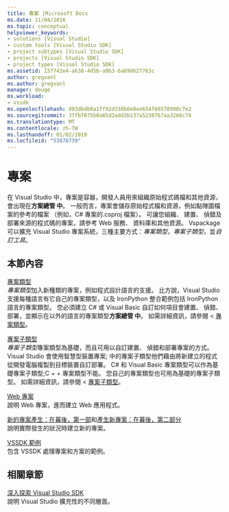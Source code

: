 ```yaml
---
title: 專案 |Microsoft Docs
ms.date: 11/04/2016
ms.topic: conceptual
helpviewer_keywords:
- solutions [Visual Studio]
- custom tools [Visual Studio SDK]
- project subtypes [Visual Studio SDK]
- projects [Visual Studio SDK]
- project types [Visual Studio SDK]
ms.assetid: 237742e4-a638-4d5b-a9b3-6a69d627763c
author: gregvanl
ms.author: gregvanl
manager: douge
ms.workload:
- vssdk
ms.openlocfilehash: 893dbdb8a1ff92d338b6e8ee654f60578990c7e2
ms.sourcegitcommit: 37fb7075b0a65d2add3b137a5230767aa3266c74
ms.translationtype: MT
ms.contentlocale: zh-TW
ms.lasthandoff: 01/02/2019
ms.locfileid: "53876739"
---
```

# <a name="projects"></a>專案
在 Visual Studio 中，專案是容器，開發人員用來組織原始程式碼檔和其他資源，會出現在**方案總管 中**。 一般而言，專案會儲存原始程式檔和資源，例如點陣圖檔案的參考的檔案 （例如，C# 專案的.csproj 檔案）。 可讓您組織、 建置、 偵錯及部署來源的程式碼的專案，請參考 Web 服務、 資料庫和其他資源。 Vspackage 可以擴充 Visual Studio 專案系統，三種主要方式：*專案類型*，*專案子類型*，並*自訂工具*。  
  
## <a name="in-this-section"></a>本節內容  
 [專案類型](../../extensibility/internals/project-types.md)  
 *專案類型*加入新種類的專案，例如程式設計語言的支援。 比方說，Visual Studio 支援每種語言有它自己的專案類型，以及 IronPython 整合範例包括 IronPython 語言的專案類型。 您必須建立 C# 或 Visual Basic 自訂如何項目會建置、 偵錯、 部署，並顯示在以外的語言的專案類型**方案總管 中**。 如需詳細資訊，請參閱 <<c0> [ 專案類型](../../extensibility/internals/project-types.md)。  
  
 [專案子類型](../../extensibility/internals/project-subtypes.md)  
 *專案子類型*專案類型為基礎，而且可用以自訂建置、 偵錯和部署專案的方式。 Visual Studio 會使用智慧型裝置專案; 中的專案子類型他們藉由將新建立的程式從開發電腦複製到目標裝置自訂部署。 C# 和 Visual Basic 專案類型可以作為基礎專案子類型;C + + 專案類型不能。 您自己的專案類型也可用為基礎的專案子類型。 如需詳細資訊，請參閱 <<c0> [ 專案子類型](../../extensibility/internals/project-subtypes.md)。  
  
 [Web 專案](../../extensibility/internals/web-projects.md)  
 說明 Web 專案，進而建立 Web 應用程式。  
  
 [新的專案產生：在幕後，第一部](../../extensibility/internals/new-project-generation-under-the-hood-part-one.md)和[產生新專案：在幕後，第二部分](../../extensibility/internals/new-project-generation-under-the-hood-part-two.md)  
 說明實際發生的狀況時建立新的專案。  
  
 [VSSDK 範例](http://aka.ms/vs2015sdksamples)  
 包含 VSSDK 處理專案和方案的範例。  
  
## <a name="related-sections"></a>相關章節  
 [深入探索 Visual Studio SDK](../../extensibility/internals/inside-the-visual-studio-sdk.md)  
 說明 Visual Studio 擴充性的不同層面。